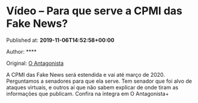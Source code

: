 
# Vídeo – Para que serve a CPMI das Fake News?

Published at: **2019-11-06T14:52:58+00:00**

Author: ****

Original: [O Antagonista](https://www.oantagonista.com/videos/video-para-que-serve-a-cpmi-das-fake-news/)

A CPMI das Fake News será estendida e vai até março de 2020. Perguntamos a senadores para que ela serve. Tem senador que foi alvo de ataques virtuais, e outros aí que não sabem explicar de onde tiram as informações que publicam.
Confira na íntegra em O Antagonista+
